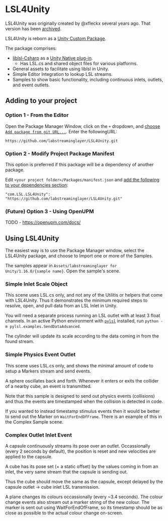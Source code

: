 # LSL4Unity

LSL4Unity was originally created by @xfleckx several years ago. That version has been [archived](https://github.com/labstreaminglayer/LSL4Unity/releases/tag/archive).

LSL4Unity is reborn as a [Unity Custom Package](https://docs.unity3d.com/Manual/CustomPackages.html).

The package comprises:

* [liblsl-Csharp](https://github.com/labstreaminglayer/liblsl-Csharp) as a [Unity Native plug-in](https://docs.unity3d.com/Manual/NativePlugins.html).
    * Has LSL.cs and shared object files for various platforms.
* General assets to facilitate using liblsl in Unity.
* Simple Editor Integration to lookup LSL streams. 
* Samples to show basic functionality, including continuous inlets, outlets, and event outlets.

## Adding to your project

### Option 1 - From the Editor

Open the Package Manager Window, click on the `+` dropdown, and [choose `Add package from git URL...`](https://docs.unity3d.com/Manual/upm-ui-giturl.html). Enter the followingURL: 

`https://github.com/labstreaminglayer/LSL4Unity.git`

### Option 2 - Modify Project Package Manifest

This option is preferred if this package will be a dependency of another package.

Edit `<your project folder>/Packages/manifest.json` and [add the following to your dependencies section](https://docs.unity3d.com/2020.3/Documentation/Manual/upm-git.html):

`"com.LSL.LSL4Unity": "https://github.com/labstreaminglayer/LSL4Unity.git"`

### (Future) Option 3 - Using OpenUPM

TODO - https://openupm.com/docs/

## Using LSL4Unity

The easiest way is to use the Package Manager window, select the LSL4Unity package, and choose to Import one or more of the Samples.

The samples appear in `Assets/labstreaminglayer for Unity/1.16.0/{sample name}`. Open the sample's scene.

### Simple Inlet Scale Object

This scene uses LSL.cs only, and not any of the Utilitis or helpers that come with LSL4Unity. Thus it demonstrates the minimum required steps to resolve, open, and pull data from an LSL Inlet in Unity.

You will need a separate process running an LSL outlet with at least 3 float channels. In an active Python environment with [`pylsl`](https://github.com/labstreaminglayer/liblsl-Python) installed, run `python -m pylsl.examples.SendDataAdvanced`.

The cylinder will update its scale according to the data coming in from the found stream.

### Simple Physics Event Outlet

This scene uses LSL.cs only, and shows the minimal amount of code to setup a Markers stream and send events.

A sphere oscillates back and forth. Whenever it enters or exits the collider of a nearby cube, an event is transmitted.

Note that this sample is designed to send out physics events (collisions) and thus the events are timestamped when the collision is detected in code.

If you wanted to instead timestamp stimulus events then it would be better to send out the Marker on `WaitForEndOfFrame`. There is an example of this in the Complex Sample scene.

### Complex Outlet Inlet Event

A capsule continuously streams its pose over an outlet. Occassionally (every 2 seconds by default), the position is reset and new velocities are applied to the capsule.

A cube has its pose set (+ a static offset) by the values coming in from an inlet, the very same stream that the capsule is sending out.

Thus the cube should move the same as the capsule, except delayed by the capsule outlet -> cube inlet LSL transmission.

A plane changes its colours occassionally (every ~3.4 seconds). The colour change events also stream out a marker string of the new colour.
The marker is sent out using WaitForEndOfFrame, so its timestamp should be as close as possible to the actual colour change on-screen.
